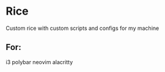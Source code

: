 # Rice
Custom rice with custom scripts and configs for my machine

## For:
i3
polybar
neovim
alacritty
